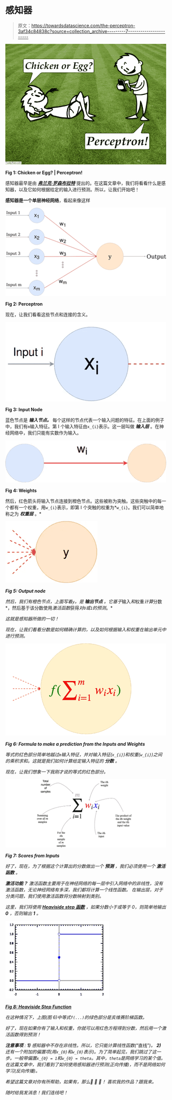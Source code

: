 # 感知器

> 原文：<https://towardsdatascience.com/the-perceptron-3af34c84838c?source=collection_archive---------7----------------------->

![](img/04cd54309a771f7d7794c596e589cc5e.png)

**Fig 1: Chicken or Egg? | Perceptron!**

感知器最早是由 [***弗兰克·罗森布拉特***](https://en.wikipedia.org/wiki/Frank_Rosenblatt) 提出的。在这篇文章中，我们将看看什么是感知器，以及它如何根据给定的输入进行预测。所以，让我们开始吧！

**感知器是一个单层神经网络**，看起来像这样

![](img/d0ee00b2066e79a209ae7574a6cc73d8.png)

**Fig 2: Perceptron**

现在，让我们看看这些节点和连接的含义。

![](img/74f10e615e26b3df11293d02153cf3b8.png)

**Fig 3: Input Node**

蓝色节点是 ***输入节点。*** 每个这样的节点代表一个输入问题的特征。在上面的例子中，我们有`m`输入特征。第 I 个输入特征由`x_{i}`表示。这一层叫做 ***输入层*** 。在神经网络中，我们只能有实数作为输入。

![](img/ccf40230d470c48162f8343c3ac28717.png)

**Fig 4: Weights**

然后，红色箭头将输入节点连接到橙色节点。这些被称为突触。这些突触中的每一个都有一个权重，用`w_{i}`表示，即第 I 个突触的权重为*`w_{i}`。我们可以简单地称之为 ***权重层*** 。*

*![](img/9d4d0db3be08a661f5e22dd2ca4b7b67.png)*

***Fig 5: Output node***

*然后，我们有橙色节点，上面写着`y`。是 ***输出节点*** 。它基于*输入*和*权重*计算*分数*，然后基于该分数使用*激活函数*获得*对`0`或`1`的预测*。*

*这就是感知器所做的一切！*

*现在，让我们看看分数是如何精确计算的，以及如何根据输入和权重在输出单元中进行预测。*

*![](img/01575b156068643448b5b4c4f5436c25.png)*

***Fig 6: Formula to make a prediction from the Inputs and *Weights****

*等式的红色部分简单地越过`m`输入特征，并对输入特征(`x_{i}`)和权重(`w_{i}`)之间的乘积求和。这就是我们如何计算给定输入特征的 ***分数*** 。*

*现在，让我们想象一下我刚才说的等式的红色部分。*

*![](img/b6f697199e805c109c6b5b812fb30581.png)*

***Fig 7: Scores from Inputs***

*好了，现在，为了根据这个计算出的分数做出一个 ***预测*** ，我们必须使用一个 ***激活函数*** 。*

****激活功能？*** *激活函数主要用于在神经网络的每一层中引入网络中的非线性，没有激活函数，无论神经网络有多深，我们都将计算一个线性函数。
在输出层，对于分类问题，我们使用激活函数将分数映射到类别。**

*这里，我们将使用 [***Heaviside step 函数***](https://en.wikipedia.org/wiki/Heaviside_step_function) ，如果分数小于或等于 0，则简单地输出
**0** ，否则输出
**1** 。*

*![](img/5b1988fb89eb744e90237fc46cedd34c.png)*

*[**Fig 8: Heaviside Step Function**](https://upload.wikimedia.org/wikipedia/commons/thumb/d/d9/Dirac_distribution_CDF.svg/512px-Dirac_distribution_CDF.svg.png)*

*在这种情况下，上图(图 6)中等式`f(...)`的绿色部分是亥维赛阶梯函数。*

*好了，现在如果你有了输入和权重，你就可以用红色方程得到分数，然后用一个激活函数得到预测！*

****注意事项*** :
**1)** 感知器中不存在非线性。所以，它只能计算线性函数(*“直线”*)。
**2)** 还有一个附加的偏置项(用`x_{0}`和`w_{0}`表示)。为了简单起见，我们跳过了这一步。一般带偏置`x_{0} = 1`和`w_{0} = theta`。其中，`theta`是网络学习的某个值。在这篇文章中，我们看到了如何使用感知器进行预测(*正向传播*)，而不是网络如何学习(*反向传播*)。*

*希望这篇文章对你有所帮助，如果有，那么👏 👏 👏！
喜欢我的作品？跟我来。*

*随时给我发消息！我们连线吧！*